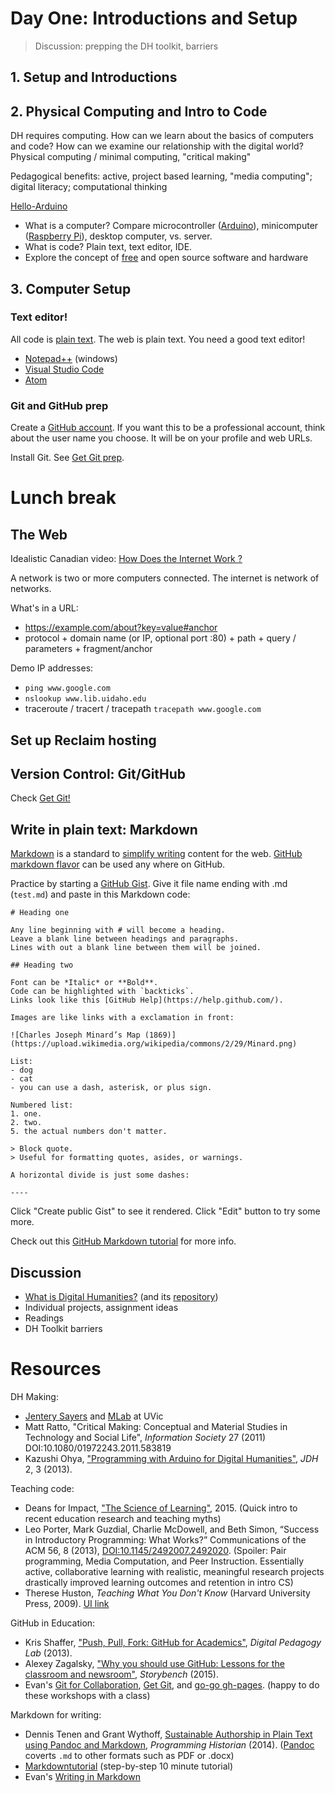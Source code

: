 # Day One: Introductions and Setup

> Discussion: prepping the DH toolkit, barriers

## 1. Setup and Introductions

## 2. Physical Computing and Intro to Code

DH requires computing. 
How can we learn about the basics of computers and code?
How can we examine our relationship with the digital world?
Physical computing / minimal computing, "critical making"

Pedagogical benefits: active, project based learning, "media computing"; digital literacy; computational thinking

[Hello-Arduino](https://evanwill.github.io/hello-arduino/)
- What is a computer? Compare microcontroller ([Arduino](https://www.arduino.cc/)), minicomputer ([Raspberry Pi](https://www.raspberrypi.org/)), desktop computer, vs. server.
- What is code? Plain text, text editor, IDE.
- Explore the concept of [free](https://www.gnu.org/philosophy/free-sw.en.html) and open source software and hardware

## 3. Computer Setup

### Text editor!

All code is [plain text](https://en.wikipedia.org/wiki/Plain_text).
The web is plain text.
You need a good text editor!

- [Notepad++](https://notepad-plus-plus.org/) (windows)
- [Visual Studio Code](https://code.visualstudio.com/)
- [Atom](https://atom.io/)

### Git and GitHub prep

Create a [GitHub account](https://github.com/join).
If you want this to be a professional account, think about the user name you choose. 
It will be on your profile and web URLs.

Install Git. See [Get Git prep](https://uidaholib.github.io/get-git/0prep.html).

# Lunch break

## The Web

Idealistic Canadian video: [How Does the Internet Work ?](https://youtu.be/i5oe63pOhLI)

<!-- enbed <iframe width="560" height="315" src="https://www.youtube.com/embed/i5oe63pOhLI" frameborder="0" allowfullscreen></iframe> -->

A network is two or more computers connected.
The internet is network of networks.

What's in a URL:
- https://example.com/about?key=value#anchor
- protocol + domain name (or IP, optional port :80) + path + query / parameters + fragment/anchor

Demo IP addresses: 
- `ping www.google.com` 
- `nslookup www.lib.uidaho.edu` 
- traceroute / tracert / tracepath `tracepath www.google.com`

## Set up Reclaim hosting 

## Version Control: Git/GitHub

Check [Get Git!](https://uidaholib.github.io/get-git/)

## Write in plain text: Markdown

[Markdown](https://daringfireball.net/projects/markdown/) is a standard to [simplify writing](https://evanwill.github.io/_drafts/notes/writing-markdown.html) content for the web. 
[GitHub markdown flavor](https://help.github.com/articles/basic-writing-and-formatting-syntax/) can be used any where on GitHub.

Practice by starting a [GitHub Gist](https://gist.github.com/).
Give it file name ending with .md (`test.md`) and paste in this Markdown code:

```
# Heading one

Any line beginning with # will become a heading. 
Leave a blank line between headings and paragraphs.
Lines with out a blank line between them will be joined.

## Heading two

Font can be *Italic* or **Bold**.
Code can be highlighted with `backticks`.
Links look like this [GitHub Help](https://help.github.com/).

Images are like links with a exclamation in front:

![Charles Joseph Minard’s Map (1869)](https://upload.wikimedia.org/wikipedia/commons/2/29/Minard.png)

List:
- dog
- cat
- you can use a dash, asterisk, or plus sign.

Numbered list:
1. one.
2. two. 
5. the actual numbers don't matter.

> Block quote.
> Useful for formatting quotes, asides, or warnings.

A horizontal divide is just some dashes:

----
```

Click "Create public Gist" to see it rendered.
Click "Edit" button to try some more.

Check out this [GitHub Markdown tutorial](https://guides.github.com/features/mastering-markdown/) for more info.

## Discussion

- [What is Digital Humanities?](http://whatisdigitalhumanities.com/) (and its [repository](https://github.com/hepplerj/whatisdigitalhumanities))
- Individual projects, assignment ideas
- Readings
- DH Toolkit barriers

# Resources

DH Making:
- [Jentery Sayers](http://www.jenterysayers.com/) and [MLab](http://maker.uvic.ca/) at UVic
- Matt Ratto, "Critical Making: Conceptual and Material Studies in Technology and Social Life", *Information Society* 27 (2011) DOI:10.1080/01972243.2011.583819
- Kazushi Ohya, ["Programming with Arduino for Digital Humanities"](http://journalofdigitalhumanities.org/2-3/programming-with-arduino-for-digital-humanities/), *JDH* 2, 3 (2013).

Teaching code:
- Deans for Impact, ["The Science of Learning"](https://swcarpentry.github.io/instructor-training/files/papers/science-of-learning-2015.pdf), 2015. (Quick intro to recent education research and teaching myths)
- Leo Porter, Mark Guzdial, Charlie McDowell, and Beth Simon, “Success in Introductory Programming: What Works?” Communications of the ACM 56, 8 (2013), [DOI:10.1145/2492007.2492020](https://doi.org/10.1145/2492007.2492020). (Spoiler: Pair programming, Media Computation, and Peer Instruction. Essentially active, collaborative learning with realistic, meaningful research projects drastically improved learning outcomes and retention in intro CS)
- Therese Huston, *Teaching What You Don't Know* (Harvard University Press, 2009). [UI link](http://search.lib.uidaho.edu/UID:everything:CP71195091260001451) 

GitHub in Education:
- Kris Shaffer, ["Push, Pull, Fork: GitHub for Academics"](http://www.digitalpedagogylab.com/hybridped/push-pull-fork-github-for-academics/), *Digital Pedagogy Lab* (2013).
- Alexey Zagalsky, ["Why you should use GitHub: Lessons for the classroom and newsroom"](http://www.storybench.org/use-github-lessons-classroom-newsroom/), *Storybench* (2015).
- Evan's [Git for Collaboration](https://evanwill.github.io/_drafts/notes/git-collaboration.html), [Get Git](https://uidaholib.github.io/get-git/), and [go-go gh-pages](https://evanwill.github.io/go-go-ghpages/). (happy to do these workshops with a class)

Markdown for writing:
- Dennis Tenen and Grant Wythoff, [Sustainable Authorship in Plain Text using Pandoc and Markdown](http://programminghistorian.org/lessons/sustainable-authorship-in-plain-text-using-pandoc-and-markdown), *Programming Historian* (2014). ([Pandoc](http://pandoc.org/installing.html) coverts `.md` to other formats such as PDF or .docx)
- [Markdowntutorial](http://www.markdowntutorial.com) (step-by-step 10 minute tutorial)
- Evan's [Writing in Markdown](https://evanwill.github.io/_drafts/notes/writing-markdown.html)

